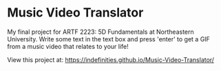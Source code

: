 Music Video Translator
===============
My final project for ARTF 2223: 5D Fundamentals at Northeastern University. Write some text in the text box and press 'enter' to get a GIF from a music video that relates to your life!

View this project at: https://indefinities.github.io/Music-Video-Translator/
